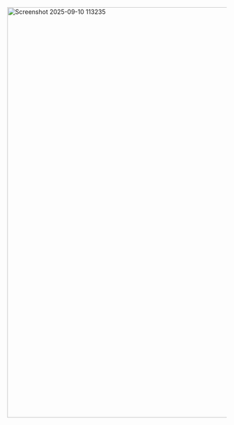 <img width="655" height="941" alt="Screenshot 2025-09-10 113235" src="https://github.com/user-attachments/assets/5b0ad4c6-27b5-47a7-b2b7-5ef65b7138bc" />
